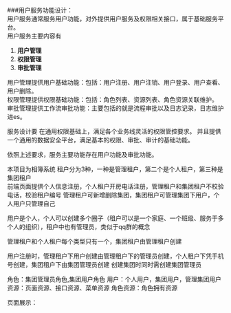 ###用户服务功能设计：  
用户服务通常服务用户功能，对外提供用户服务及权限相关接口，属于基础服务平台。  
用户服务主要内容有
1. **用户管理**
2. **权限管理**
3. **审批管理**

用户管理提供用户基础功能：包括：用户注册、用户注销、用户登录、用户查看、用户删除。  
权限管理提供权限基础功能：包括：角色列表、资源列表、角色资源关联维护。  
审批管理提供工作流审批功能：主要包括的就是流程审批以及日志记录，日志维护进es。  

服务设计要 在通用权限基础上，满足各个业务线灵活的权限管控要求。 并且提供一个通用的数据安全平台，满足基本的权限、审批、审计的基础功能。  

依照上述要求，服务主要功能存在用户功能及审批功能。  

本项目为相簿系统
租户分为3种，一种是管理租户，第二个是个人租户，第三种是集团租户  
前端页面提供个人信息注册，个人租户开房电话注册，管理租户和集团租户不校验电话，校验租户编号
管理租户可新增删除集团，集团租户可管理集团下用户，个人用户只管理自己

用户是个人，个人可以创建多个圈子（租户可以是一个家庭、一个班级、服务于多个人的组织），租户中也有管理员，类似于qq群的概念

管理租户和个人租户每个类型只有一个，集团租户由管理租户创建

用户注册时，管理租户下用户创建由管理租户下的管理员创建，个人租户下凭手机号创建，集团租户下由集团管理员创建
创建集团时同时需创建集团管理员

角色：集团管理员角色,集团用户角色
用户：个人用户，集团用户，管理集团用户
资源：页面资源、接口资源、菜单资源
角色资源：角色拥有资源


页面展示：